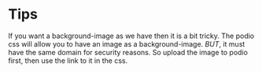 
# Tips

If you want a background-image as we have then it is a bit tricky. The podio
css will allow you to have an image as a background-image. *BUT*, it must have
the same domain for security reasons. So upload the image to podio first, 
then use the link to it in the css.
